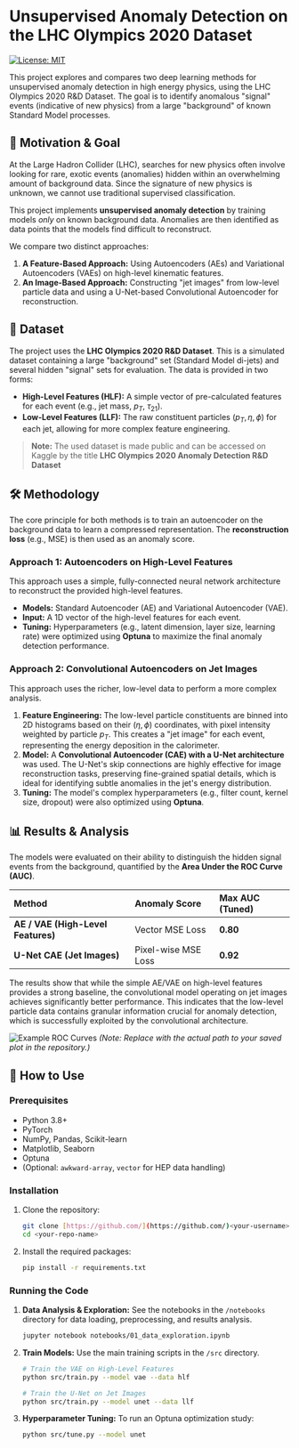 # Unsupervised Anomaly Detection on the LHC Olympics 2020 Dataset

[![License: MIT](https://img.shields.io/badge/License-MIT-yellow.svg)](https://opensource.org/licenses/MIT)

This project explores and compares two deep learning methods for unsupervised anomaly detection in high energy physics, using the LHC Olympics 2020 R&D Dataset. The goal is to identify anomalous "signal" events (indicative of new physics) from a large "background" of known Standard Model processes.

## 🎯 Motivation & Goal

At the Large Hadron Collider (LHC), searches for new physics often involve looking for rare, exotic events (anomalies) hidden within an overwhelming amount of background data. Since the signature of new physics is unknown, we cannot use traditional supervised classification.

This project implements **unsupervised anomaly detection** by training models *only* on known background data. Anomalies are then identified as data points that the models find difficult to reconstruct.

We compare two distinct approaches:
1.  **A Feature-Based Approach:** Using Autoencoders (AEs) and Variational Autoencoders (VAEs) on high-level kinematic features.
2.  **An Image-Based Approach:** Constructing "jet images" from low-level particle data and using a U-Net-based Convolutional Autoencoder for reconstruction.

## 💾 Dataset

The project uses the **LHC Olympics 2020 R&D Dataset**. This is a simulated dataset containing a large "background" set (Standard Model di-jets) and several hidden "signal" sets for evaluation. The data is provided in two forms:

* **High-Level Features (HLF):** A simple vector of pre-calculated features for each event (e.g., jet mass, $p_T$, $\tau_{21}$).
* **Low-Level Features (LLF):** The raw constituent particles ($p_T, \eta, \phi$) for each jet, allowing for more complex feature engineering.

> **Note:** The used dataset is made public and can be accessed on Kaggle by the title **LHC Olympics 2020 Anomaly Detection R&D Dataset**

## 🛠️ Methodology

The core principle for both methods is to train an autoencoder on the background data to learn a compressed representation. The **reconstruction loss** (e.g., MSE) is then used as an anomaly score.

### Approach 1: Autoencoders on High-Level Features

This approach uses a simple, fully-connected neural network architecture to reconstruct the provided high-level features.

* **Models:** Standard Autoencoder (AE) and Variational Autoencoder (VAE).
* **Input:** A 1D vector of the high-level features for each event.
* **Tuning:** Hyperparameters (e.g., latent dimension, layer size, learning rate) were optimized using **Optuna** to maximize the final anomaly detection performance.

### Approach 2: Convolutional Autoencoders on Jet Images

This approach uses the richer, low-level data to perform a more complex analysis.

1.  **Feature Engineering:** The low-level particle constituents are binned into 2D histograms based on their ($\eta, \phi$) coordinates, with pixel intensity weighted by particle $p_T$. This creates a "jet image" for each event, representing the energy deposition in the calorimeter.
2.  **Model:** A **Convolutional Autoencoder (CAE) with a U-Net architecture** was used. The U-Net's skip connections are highly effective for image reconstruction tasks, preserving fine-grained spatial details, which is ideal for identifying subtle anomalies in the jet's energy distribution.
3.  **Tuning:** The model's complex hyperparameters (e.g., filter count, kernel size, dropout) were also optimized using **Optuna**.

## 📊 Results & Analysis

The models were evaluated on their ability to distinguish the hidden signal events from the background, quantified by the **Area Under the ROC Curve (AUC)**.

| Method                                | Anomaly Score         | Max AUC (Tuned) |
| :------------------------------------ | :-------------------- | :-------------- |
| **AE / VAE (High-Level Features)** | Vector MSE Loss       | **0.80** |
| **U-Net CAE (Jet Images)** | Pixel-wise MSE Loss   | **0.92** |

The results show that while the simple AE/VAE on high-level features provides a strong baseline, the convolutional model operating on jet images achieves significantly better performance. This indicates that the low-level particle data contains granular information crucial for anomaly detection, which is successfully exploited by the convolutional architecture.

![Example ROC Curves](results/figures/roc_curves.png)
*(Note: Replace with the actual path to your saved plot in the repository.)*

## 🚀 How to Use

### Prerequisites
- Python 3.8+
- PyTorch
- NumPy, Pandas, Scikit-learn
- Matplotlib, Seaborn
- Optuna
- (Optional: `awkward-array`, `vector` for HEP data handling)

### Installation

1.  Clone the repository:
    ```bash
    git clone [https://github.com/](https://github.com/)<your-username>/<your-repo-name>.git
    cd <your-repo-name>
    ```

2.  Install the required packages:
    ```bash
    pip install -r requirements.txt
    ```

### Running the Code

1.  **Data Analysis & Exploration:**
    See the notebooks in the `/notebooks` directory for data loading, preprocessing, and results analysis.
    ```bash
    jupyter notebook notebooks/01_data_exploration.ipynb
    ```

2.  **Train Models:**
    Use the main training scripts in the `/src` directory.
    ```bash
    # Train the VAE on High-Level Features
    python src/train.py --model vae --data hlf

    # Train the U-Net on Jet Images
    python src/train.py --model unet --data llf
    ```

3.  **Hyperparameter Tuning:**
    To run an Optuna optimization study:
    ```bash
    python src/tune.py --model unet
    ```
